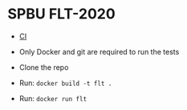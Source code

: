 # SPBU FLT-2020
 - [CI](https://travis-ci.com/github/AlanGamaonov/spbu-gdb2020)

 - Only Docker and git are required to run the tests
 - Clone the repo 
 - Run:
    `docker build -t flt .`
 - Run:
    `docker run flt`
